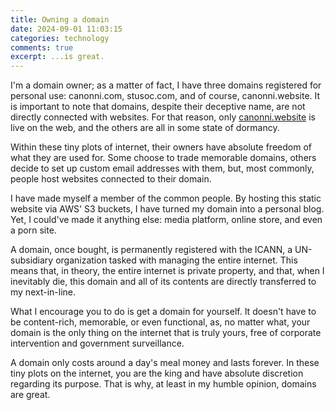```yaml
---
title: Owning a domain
date: 2024-09-01 11:03:15
categories: technology
comments: true
excerpt: ...is great.
---
```


I'm a domain owner; as a matter of fact, I have three domains registered for personal use: canonni.com, stusoc.com, and of course, canonni.website. It is important to note that domains, despite their deceptive name, are not directly connected with websites. For that reason, only [canonni.website](canonni.website) is live on the web, and the others are all in some state of dormancy.

Within these tiny plots of internet, their owners have absolute freedom of what they are used for. Some choose to trade memorable domains, others decide to set up custom email addresses with them, but, most commonly, people host websites connected to their domain.

I have made myself a member of the common people. By hosting this static website via AWS' S3 buckets, I have turned my domain into a personal blog. Yet, I could've made it anything else: media platform, online store, and even a porn site.

A domain, once bought, is permanently registered with the ICANN, a UN-subsidiary organization tasked with managing the entire internet. This means that, in theory, the entire internet is private property, and that, when I inevitably die, this domain and all of its contents are directly transferred to my next-in-line.

What I encourage you to do is get a domain for yourself. It doesn't have to be content-rich, memorable, or even functional, as, no matter what, your domain is the only thing on the internet that is truly yours, free of corporate intervention and government surveillance.

A domain only costs around a day's meal money and lasts forever. In these tiny plots on the internet, you are the king and have absolute discretion regarding its purpose. That is why, at least in my humble opinion, domains are great.
